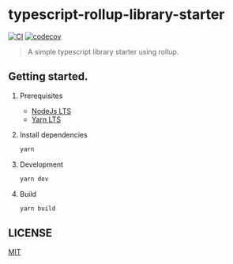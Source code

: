 # typescript-rollup-library-starter
[![CI](https://github.com/dogezhou/typescript-rollup-library-starter/workflows/CI/badge.svg)](https://github.com/dogezhou/typescript-rollup-library-starter/actions?query=workflow%3ACI)
[![codecov](https://codecov.io/gh/dogezhou/typescript-rollup-library-starter/branch/main/graph/badge.svg?token=H41UFGUSGN)](https://codecov.io/gh/dogezhou/typescript-rollup-library-starter)

> A simple typescript library starter using rollup.

## Getting started.
1. Prerequisites
    - [NodeJs LTS](https://nodejs.org/zh-cn/)
    - [Yarn LTS](https://classic.yarnpkg.com/zh-Hans/docs/install)

2. Install dependencies
    ```bash
    yarn
    ```
2. Development
    ```bash
    yarn dev
    ```

2. Build
    ```bash
    yarn build
    ```
   
## LICENSE
[MIT](./LICENSE)
